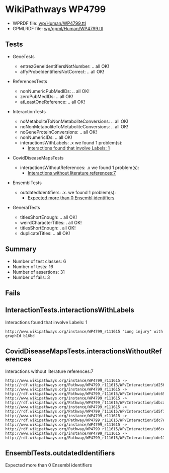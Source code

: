 # WikiPathways WP4799

* WPRDF file: [wp/Human/WP4799.ttl](../wp/Human/WP4799.ttl)
* GPMLRDF file: [wp/gpml/Human/WP4799.ttl](../wp/gpml/Human/WP4799.ttl)

## Tests

* GeneTests
    * entrezGeneIdentifiersNotNumber: .. all OK!
    * affyProbeIdentifiersNotCorrect: .. all OK!

* ReferencesTests
    * nonNumericPubMedIDs: .. all OK!
    * zeroPubMedIDs: .. all OK!
    * atLeastOneReference: .. all OK!

* InteractionTests
    * noMetaboliteToNonMetaboliteConversions: .. all OK!
    * noNonMetaboliteToMetaboliteConversions: .. all OK!
    * noGeneProteinConversions: .. all OK!
    * nonNumericIDs: .. all OK!
    * interactionsWithLabels: .x we found 1 problem(s):
        * [Interactions found that involve Labels: 1](#630d2678)

* CovidDiseaseMapsTests
    * interactionsWithoutReferences: .x we found 1 problem(s):
        * [Interactions without literature references:7](#aee88f59)

* EnsemblTests
    * outdatedIdentifiers: .x. we found 1 problem(s):
        * [Expected more than 0 Ensembl identifiers](#f44398b7)

* GeneralTests
    * titlesShortEnough: .. all OK!
    * weirdCharacterTitles: . all OK!
    * titlesShortEnough: . all OK!
    * duplicateTitles: .. all OK!

## Summary

* Number of test classes: 6
* Number of tests: 16
* Number of assertions: 31
* Number of fails: 3

## Fails

<a name="630d2678" />

## InteractionTests.interactionsWithLabels

Interactions found that involve Labels: 1
```
http://www.wikipathways.org/instance/WP4799_r111615 "Lung injury" with graphId b16bd

```
<a name="aee88f59" />

## CovidDiseaseMapsTests.interactionsWithoutReferences

Interactions without literature references:7
```
http://www.wikipathways.org/instance/WP4799_r111615 -> http://rdf.wikipathways.org/Pathway/WP4799_r111615/WP/Interaction/id2567d541
http://www.wikipathways.org/instance/WP4799_r111615 -> http://rdf.wikipathways.org/Pathway/WP4799_r111615/WP/Interaction/idc652beda
http://www.wikipathways.org/instance/WP4799_r111615 -> http://rdf.wikipathways.org/Pathway/WP4799_r111615/WP/Interaction/idbca35504
http://www.wikipathways.org/instance/WP4799_r111615 -> http://rdf.wikipathways.org/Pathway/WP4799_r111615/WP/Interaction/id5f17221c
http://www.wikipathways.org/instance/WP4799_r111615 -> http://rdf.wikipathways.org/Pathway/WP4799_r111615/WP/Interaction/idc7eb7b47
http://www.wikipathways.org/instance/WP4799_r111615 -> http://rdf.wikipathways.org/Pathway/WP4799_r111615/WP/Interaction/id6c434c1e
http://www.wikipathways.org/instance/WP4799_r111615 -> http://rdf.wikipathways.org/Pathway/WP4799_r111615/WP/Interaction/ide171a636

```
<a name="f44398b7" />

## EnsemblTests.outdatedIdentifiers

Expected more than 0 Ensembl identifiers
```

```
